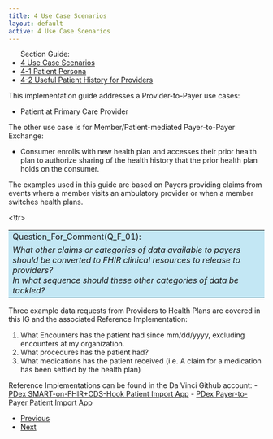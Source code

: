 ```yaml
---
title: 4 Use Case Scenarios
layout: default
active: 4 Use Case Scenarios
---
```


<ul id="markdown-toc">
	Section Guide:
  <li><a href="4_Use_Case_Scenarios.html" id="markdown-toc-scenarios">4 Use Case Scenarios</a></li>
  <li><a href="4-1_Patient_Persona.html" id="markdown-toc-persona">4-1 Patient Persona</a></li>
  <li><a href="4-2_Useful_Patient_History_for_Providers.html" id="markdown-toc-useful-history">4-2 Useful Patient History for Providers</a></li>
</ul>

This implementation guide addresses a Provider-to-Payer use cases:

- Patient at Primary Care Provider

The other use case is for Member/Patient-mediated Payer-to-Payer Exchange:

- Consumer enrolls with new health plan and accesses their prior health plan to authorize sharing of the health history that the prior health plan holds on the consumer.

The examples used in this guide are based on Payers providing claims from events where a member visits an ambulatory provider or when a member switches health plans.


<table style="background-color:rgb(195,231,244);width:100%">
  <tr>
      <td>Question_For_Comment(Q_F_01):</td>
  <\tr>
  <tr>
		<td>
      <i>
What other claims or categories of data available to payers should be converted to FHIR clinical resources to release to providers? <br/>
	In what sequence should these other categories of data be tackled?
     </i>
   </td>
  </tr>	
</table>

		
Three example data requests from Providers to Health Plans are covered in this IG and the associated Reference Implementation:

1. What Encounters has the patient had since mm/dd/yyyy, excluding encounters at my organization.
2. What procedures has the patient had?
3. What medications has the patient received (i.e. A claim for a medication has been settled by the health plan)

Reference Implementations can be found in the Da Vinci Github account:
	- [PDex SMART-on-FHIR+CDS-Hook Patient Import App](https://github.com/HL7-DaVinci/PDex-Patient-Import-App)
	- [PDex Payer-to-Payer Patient Import App](https://github.com/HL7-DaVinci/PDex-Patient-Import-App)
	
<ul>
  <li><a href="3-6-22_US_Core_Goal_Profile.html" >Previous</a></li>
  <li><a href="4-1_Patient_Persona.html" >Next</a></li>
</ul>